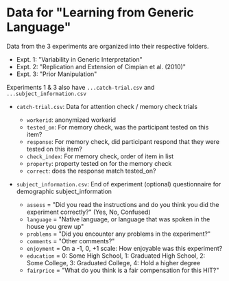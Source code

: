# Data for "Learning from Generic Language"

Data from the 3 experiments are organized into their respective folders.

- Expt. 1: "Variability in Generic Interpretation"
- Expt. 2: "Replication and Extension of Cimpian et al. (2010)"
- Expt. 3: "Prior Manipulation"

Experiments 1 & 3 also have `...catch-trial.csv` and `...subject_information.csv`
- `catch-trial.csv`: Data for attention check / memory check trials
  - `workerid`: anonymized workerid
  - `tested_on`: For memory check, was the participant tested on this item?
  - `response`: For memory check, did participant respond that they were tested on this item?
  - `check_index`: For memory check, order of item in list
  - `property`: property tested on for the memory check
  - `correct`: does the response match tested_on?

- `subject_information.csv`: End of experiment (optional) questionnaire for demographic subject_information
  - `assess` = "Did you read the instructions and do you think you did the experiment correctly?" (Yes, No, Confused)
  - `language` = "Native language, or language that was spoken in the house you grew up"
  - `problems` = "Did you encounter any problems in the experiment?"
  - `comments` = "Other comments?"
  - `enjoyment` = On a -1, 0, +1 scale: How enjoyable was this experiment?
  - `education` = 0: Some High School, 1: Graduated High School, 2: Some College, 3: Graduated College, 4: Hold a higher degree
  - `fairprice` = "What do you think is a fair compensation for this HIT?"
